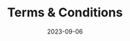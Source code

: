 ---
title: "Terms & Conditions"
date: 2023-09-06
draft: true
description: "Details about our Terms & Conditions."
type: "our-policies"
weight: 2
---